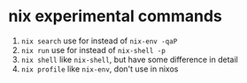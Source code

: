 # nix experimental commands
1. `nix search`
use for instead of `nix-env -qaP`
2. `nix run`
use for instead of `nix-shell -p`
3. `nix shell`
like `nix-shell`, but have some difference in detail
4. `nix profile`
like `nix-env`, don't use in nixos
